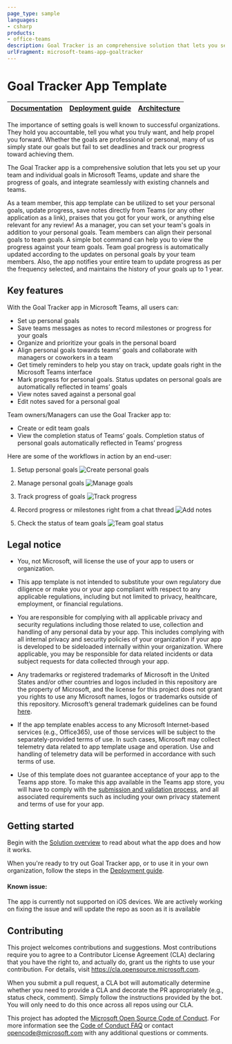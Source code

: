 ```yaml
---
page_type: sample
languages:
- csharp
products:
- office-teams
description: Goal Tracker is an comprehensive solution that lets you setup your team and individual goals from right inside Microsoft Teams
urlFragment: microsoft-teams-app-goaltracker
---
```


# Goal Tracker App Template

| [Documentation](https://github.com/OfficeDev/microsoft-teams-app-goaltracker/wiki/Home) | [Deployment guide](https://github.com/OfficeDev/microsoft-teams-app-goaltracker/wiki/Deployment-Guide) | [Architecture](https://github.com/OfficeDev/microsoft-teams-app-goaltracker/wiki/Solution-Overview) |
| ---- | ---- | ---- |

The importance of setting goals is well known to successful organizations. They hold you accountable, tell you what you truly want, and help propel you forward. Whether the goals are professional or personal, many of us simply state our goals but fail to set deadlines and track our progress toward achieving them.

The Goal Tracker app is a comprehensive solution that lets you set up your team and individual goals in Microsoft Teams, update and share the progress of goals, and integrate seamlessly with existing channels and teams.

As a team member, this app template can be utilized to set your personal goals, update progress, save notes directly from Teams (or any other application as a link), praises that you got for your work, or anything else relevant for any review! 
As a manager, you can set your team's goals in addition to your personal goals. Team members can align their personal goals to team goals. A simple bot command can help you to view the progress against your team goals. Team goal progress is automatically updated according to the updates on personal goals by your team members. Also, the app notifies your entire team to update progress as per the frequency selected, and maintains the history of your goals up to 1 year.


## Key features
With the Goal Tracker app in Microsoft Teams, all users can:
- Set up  personal goals
- Save teams messages as notes to record milestones or progress for your goals
- Organize and prioritize your goals in the personal board
- Align personal goals towards teams’ goals and collaborate with managers or coworkers in a team
- Get timely reminders to help you stay on track, update goals right in the Microsoft Teams interface
- Mark progress for personal goals. Status updates on personal goals are automatically reflected in teams’ goals
- View notes saved against a personal goal
- Edit notes saved for a personal goal

Team owners/Managers can use the Goal Tracker app to:
- Create or edit team goals
- View the completion status of Teams’ goals. Completion status of personal goals automatically reflected in Teams’ progress

Here are some of the workflows in action by an end-user:

1. Setup personal goals
![Create personal goals](https://github.com/OfficeDev/microsoft-teams-app-goaltracker/wiki/Images/Setgoals.png)

2. Manage personal goals
![Manage goals](https://github.com/OfficeDev/microsoft-teams-app-goaltracker/wiki/Images/Editgoals.png)

3. Track progress of goals
![Track progress](https://github.com/OfficeDev/microsoft-teams-app-goaltracker/wiki/Images/PersonalGoalsTab.png)

4. Record progress or milestones right from a chat thread
![Add notes](https://github.com/OfficeDev/microsoft-teams-app-goaltracker/wiki/Images/Fromchat.png)

5. Check the status of team goals
![Team goal status](https://github.com/OfficeDev/microsoft-teams-app-goaltracker/wiki/Images/Goalstatus.png)


## Legal notice

- You, not Microsoft, will license the use of your app to users or organization. 

- This app template is not intended to substitute your own regulatory due diligence or make you or your app compliant with respect to any applicable regulations, including but not limited to privacy, healthcare, employment, or financial regulations.

- You are responsible for complying with all applicable privacy and security regulations including those related to use, collection and handling of any personal data by your app. This includes complying with all internal privacy and security policies of your organization if your app is developed to be sideloaded internally within your organization. Where applicable, you may be responsible for data related incidents or data subject requests for data collected through your app.

- Any trademarks or registered trademarks of Microsoft in the United States and/or other countries and logos included in this repository are the property of Microsoft, and the license for this project does not grant you rights to use any Microsoft names, logos or trademarks outside of this repository. Microsoft’s general trademark guidelines can be found [here](https://www.microsoft.com/en-us/legal/intellectualproperty/trademarks/usage/general.aspx).

- If the app template enables access to any Microsoft Internet-based services (e.g., Office365), use of those services will be subject to the separately-provided terms of use. In such cases, Microsoft may collect telemetry data related to app template usage and operation. Use and handling of telemetry data will be performed in accordance with such terms of use.

- Use of this template does not guarantee acceptance of your app to the Teams app store. To make this app available in the Teams app store, you will have to comply with the [submission and validation process](https://docs.microsoft.com/en-us/microsoftteams/platform/concepts/deploy-and-publish/appsource/publish), and all associated requirements such as including your own privacy statement and terms of use for your app.


## Getting started

Begin with the [Solution overview](https://github.com/OfficeDev/microsoft-teams-app-goaltracker/wiki/Solution-overview) to read about what the app does and how it works.

When you're ready to try out Goal Tracker app, or to use it in your own organization, follow the steps in the [Deployment guide](https://github.com/OfficeDev/microsoft-teams-app-goaltracker/wiki/Deployment-guide).

#### Known issue:
The app is currently not supported on iOS devices. We are actively working on fixing the issue and will update the repo as soon as it is available

## Contributing

This project welcomes contributions and suggestions.  Most contributions require you to agree to a
Contributor License Agreement (CLA) declaring that you have the right to, and actually do, grant us
the rights to use your contribution. For details, visit https://cla.opensource.microsoft.com.

When you submit a pull request, a CLA bot will automatically determine whether you need to provide
a CLA and decorate the PR appropriately (e.g., status check, comment). Simply follow the instructions
provided by the bot. You will only need to do this once across all repos using our CLA.

This project has adopted the [Microsoft Open Source Code of Conduct](https://opensource.microsoft.com/codeofconduct/).
For more information see the [Code of Conduct FAQ](https://opensource.microsoft.com/codeofconduct/faq/) or
contact [opencode@microsoft.com](mailto:opencode@microsoft.com) with any additional questions or comments.
